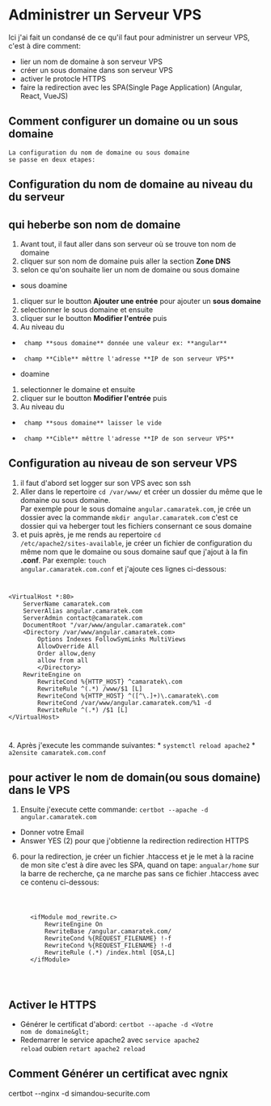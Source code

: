 # Administrer un Serveur VPS
  Ici j'ai fait un condansé de ce qu'il faut pour administrer un serveur VPS,
  c'est à dire comment:
* lier un nom de domaine à son serveur VPS
* créer un sous domaine dans son serveur VPS
* activer le protocle HTTPS
* faire la redirection avec les SPA(Single Page Application) (Angular, React, VueJS)

## Comment configurer un domaine ou un sous domaine
    La configuration du nom de domaine ou sous domaine 
    se passe en deux etapes:
## Configuration du nom de domaine au niveau du du serveur 
## qui heberbe son nom de domaine
1.  Avant tout, il faut aller dans son serveur où se trouve ton nom de domaine
2.  cliquer sur son nom de domaine puis aller la section **Zone DNS**
3.  selon ce qu'on souhaite lier un nom de domaine ou sous domaine
*  sous doamine 
1.   cliquer sur le boutton **Ajouter une entrée** pour ajouter un **sous domaine**
2.   selectionner le sous domaine et ensuite 
3.   cliquer sur le boutton **Modifier l'entrée** puis 
4.  Au niveau du 
*      champ **sous domaine** donnée une valeur ex: **angular**
*      champ **Cible** mêttre l'adresse **IP de son serveur VPS**
*  doamine 
1.   selectionner le  domaine et ensuite 
2.   cliquer sur le boutton **Modifier l'entrée** puis 
3.  Au niveau du 
*      champ **sous domaine** laisser le vide
*      champ **Cible** mêttre l'adresse **IP de son serveur VPS**

## Configuration au niveau de son serveur VPS
1. il faut d'abord set logger sur son VPS avec son ssh
2. Aller dans le repertoire <code>cd /var/www/</code> et créer un dossier 
  du même que le domaine ou sous domaine.<br> 
   Par exemple pour le sous domaine <code>angular.camaratek.com</code>, 
   je crée un dossier avec la commande <code>mkdir angular.camaratek.com</code>
   c'est ce dossier qui va heberger tout les fichiers consernant ce sous domaine
3. et puis après, je me rends au repertoire <code>cd /etc/apache2/sites-available</code>, je créer un fichier de configuration du même nom que 
  le domaine ou sous domaine sauf que j'ajout à la fin **.conf**. 
   Par exemple: <code>touch angular.camaratek.com.conf</code>
   et j'ajoute ces lignes ci-dessous:
<code>
<pre>
&lt;VirtualHost *:80&gt;
    ServerName camaratek.com 
    ServerAlias angular.camaratek.com
    ServerAdmin contact@camaratek.com
    DocumentRoot "/var/www/angular.camaratek.com"
    &lt;Directory /var/www/angular.camaratek.com&gt;
        Options Indexes FollowSymLinks MultiViews
        AllowOverride All
        Order allow,deny
        allow from all
        &lt;/Directory&gt;
    RewriteEngine on
        RewriteCond %{HTTP_HOST} ^camaratek\.com
        RewriteRule ^(.*) /www/$1 [L]
        RewriteCond %{HTTP_HOST} ^([^\.]+)\.camaratek\.com
        RewriteCond /var/www/angular.camaratek.com/%1 -d
        RewriteRule ^(.*) /$1 [L]
&lt;/VirtualHost&gt;
  </pre>
</code>
4. Après j'execute les commande suivantes: 
*  <code>systemctl reload apache2</code>
*  <code>a2ensite camaratek.com.conf</code> 

## pour activer le nom de domain(ou sous domaine) dans le VPS
1. Ensuite j'execute cette commande: <code>certbot --apache -d angular.camaratek.com</code>
*   Donner votre Email
*   Answer YES (2) pour que j'obtienne la redirection redirection HTTPS
6. pour la redirection, je créer un fichier .htaccess et je le met à la racine 
   de mon site c'est à dire avec les SPA, quand on tape:
    <code>angualar/home</code> sur la barre de recherche,
    ça ne marche pas sans ce fichier .htaccess avec ce contenu ci-dessous:
<code>
  <pre>
      &lt;ifModule mod_rewrite.c&gt;
          RewriteEngine On
          RewriteBase /angular.camaratek.com/
          RewriteCond %{REQUEST_FILENAME} !-f
          RewriteCond %{REQUEST_FILENAME} !-d
          RewriteRule (.*) /index.html [QSA,L]
      &lt;/ifModule&gt;
  </pre>
</code>

## Activer le HTTPS
* Générer le certificat d'abord: <code>certbot --apache -d &lt;Votre nom de domaine&glt; </code>
* Redemarrer le service apache2 avec <code>service apache2 reload</code> oubien <code>retart apache2 reload</code>

## Comment Générer un certificat avec ngnix
certbot --nginx -d simandou-securite.com




 




